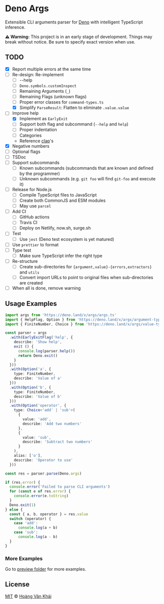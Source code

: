 # Deno Args

Extensible CLI arguments parser for [Deno](https://deno.land) with intelligent TypeScript inference.

**⚠ Warning:** This project is in an early stage of development. Things may break without notice. Be sure to specify exact version when use.

## TODO

* [x] Report multiple errors at the same time
* [ ] Re-design: Re-implement
  * [ ] --help
  * [ ] `Deno.symbols.customInspect`
  * [ ] Remaining Arguments (`_`)
  * [ ] Remaining Flags (unknown flags)
  * [ ] Proper error classes for `command-types.ts`
  * [x] Simplify `ParseResult`: Flatten to eliminate `.value.value`
* [ ] Improve help
  * [x] Implement as `EarlyExit`
  * [ ] Support both flag and subcommand (`--help` and `help`)
  * [ ] Proper indentation
  * [ ] Categories
  * Reference [clap](https://clap.rs/)'s
* [x] Negative numbers
* [ ] Optional flags
* [ ] TSDoc
* [ ] Support subcommands
  * [ ] Known subcommands (subcommands that are known and defined by the programmer)
  * [ ] Unknown subcommands (e.g. `git foo` will find `git-foo` and execute it)
* [ ] Release for Node.js
  * [ ] Compile TypeScript files to JavaScript
  * [ ] Create both CommonJS and ESM modules
  * [ ] May use `parcel`
* [ ] Add CI
  * [ ] GitHub actions
  * [ ] Travis CI
  * [ ] Deploy on Netlify, now.sh, surge.sh
* [ ] Test
  * [ ] Use `jest` (Deno test ecosystem is yet matured)
* [ ] Use `prettier` to format
* [ ] Type test
  * [ ] Make sure TypeScript infer the right type
* [ ] Re-structure
  * [ ] Create sub-directories for `{argument,value}-{errors,extractors}` and `utils`
  * [ ] Convert import URLs to point to original files when sub-directories are created
* [ ] When all is done, remove warning

## Usage Examples

```typescript
import args from 'https://deno.land/x/args/args.ts'
import { HelpFlag, Option } from 'https://deno.land/x/args/argument-types.ts'
import { FiniteNumber, Choice } from 'https://deno.land/x/args/value-types.ts'

const parser = args
  .with(EarlyExitFlag('help', {
    describe: 'Show help',
    exit () {
      console.log(parser.help())
      return Deno.exit()
    }
  }))
  .with(Option('a', {
    type: FiniteNumber,
    describe: 'Value of a'
  }))
  .with(Option('b', {
    type: FiniteNumber,
    describe: 'Value of b'
  }))
  .with(Option('operator', {
    type: Choice<'add' | 'sub'>(
      {
        value: 'add',
        describe: 'Add two numbers'
      },
      {
        value: 'sub',
        describe: 'Subtract two numbers'
      }
    ),
    alias: ['o'],
    describe: 'Operator to use'
  }))

const res = parser.parse(Deno.args)

if (res.error) {
  console.error('Failed to parse CLI arguments')
  for (const e of res.error) {
    console.error(e.toString)
  }
  Deno.exit(1)
} else {
  const { a, b, operator } = res.value
  switch (operator) {
    case 'add':
      console.log(a + b)
    case 'sub':
      console.log(a - b)
  }
}
```

### More Examples

Go to [preview folder](https://github.com/KSXGitHub/deno-args/tree/master/preview) for more examples.

## License

[MIT](https://git.io/JvK1f) © [Hoàng Văn Khải](https://github.com/KSXGitHub)
